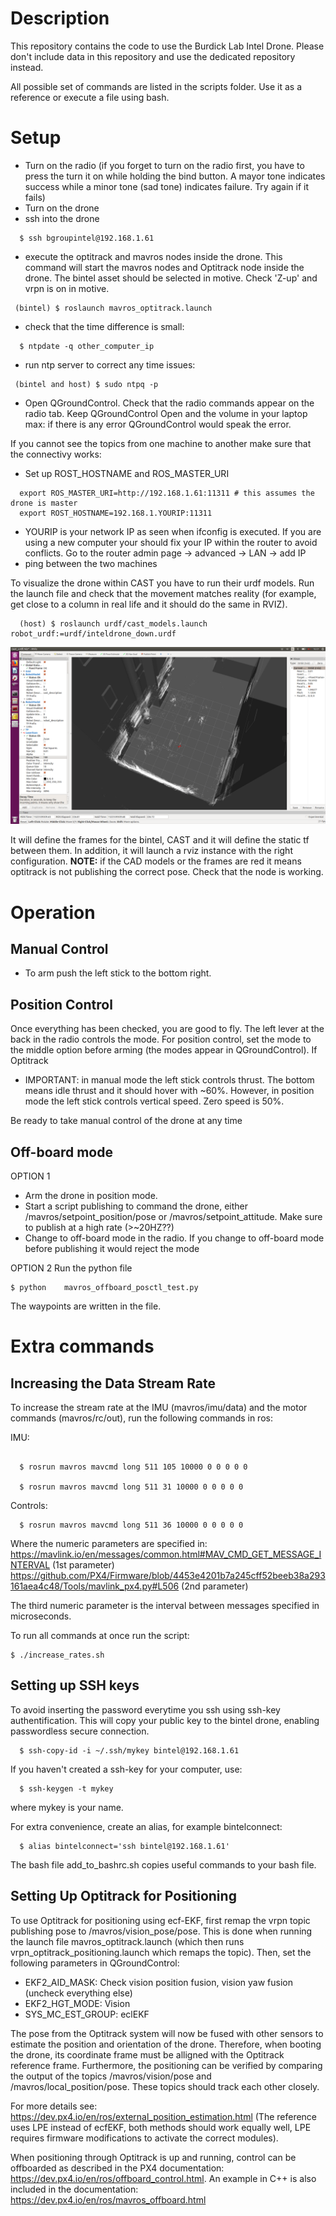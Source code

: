 # Description
This repository contains the code to use the Burdick Lab Intel Drone. Please don't include data in this repository and use the dedicated repository instead.

All possible set of commands are listed in the scripts folder. Use it as a reference or execute a file using bash.

# Setup
- Turn on the radio (if you forget to turn on the radio first, you have to press the turn it on while holding the bind button. A mayor tone indicates success while a minor tone (sad tone) indicates failure. Try again if it fails)
- Turn on the drone
- ssh into the drone
```console
  $ ssh bgroupintel@192.168.1.61
```
- execute the optitrack and mavros nodes inside the drone. This command will start the mavros nodes and Optitrack node inside the drone. The bintel asset should be selected in motive. Check 'Z-up' and vrpn is on in motive.
```console
 (bintel) $ roslaunch mavros_optitrack.launch
```
- check that the time difference is small:
```console
  $ ntpdate -q other_computer_ip
```
- run ntp server to correct any time issues:
```console
 (bintel and host) $ sudo ntpq -p
```
- Open QGroundControl. Check that the radio commands appear on the radio tab. Keep QGroundControl Open and the volume in your laptop max: if there is any error QGroundControl would speak the error. 


If you cannot see the topics from one machine to another make sure that the connectivy works:
- Set up ROST_HOSTNAME and ROS_MASTER_URI
```console
  export ROS_MASTER_URI=http://192.168.1.61:11311 # this assumes the drone is master
  export ROST_HOSTNAME=192.168.1.YOURIP:11311 
```
- YOURIP is your network IP as seen when ifconfig is executed. If you are using a new computer your should fix your IP within the router to avoid conflicts. Go to the router admin page -> advanced -> LAN -> add IP
- ping between the two machines

To visualize the drone within CAST you have to run their urdf models. Run the launch file and check that the movement matches reality (for example, get close to a column in real life and it should do the same in RVIZ).
```console
  (host) $ roslaunch urdf/cast_models.launch robot_urdf:=urdf/inteldrone_down.urdf
```
![](urdf/urdf_screen.png)


It will define the frames for the bintel, CAST and it will define the static tf between them. In addition, it will launch a rviz instance with the right configuration. 
**NOTE:** if the CAD models or the frames are red it means optitrack is not publishing the correct pose. Check that the node is working.


# Operation

## Manual Control

+ To arm push the left stick to the bottom right. 

## Position Control

Once everything has been checked, you are good to fly. The left lever at the back in the radio controls the mode. For position control, set the mode to the middle option before arming (the modes appear in QGroundControl). If Optitrack 

+ IMPORTANT: in manual mode the left stick controls thrust. The bottom means idle thrust and it should hover with ~60%. However, in position mode the left stick controls vertical speed. Zero speed is 50%.

Be ready to take manual control of the drone at any time

## Off-board mode

OPTION 1
+ Arm the drone in position mode. 
+ Start a script publishing to command the drone, either /mavros/setpoint_position/pose or /mavros/setpoint_attitude. Make sure to publish at a high rate (>~20HZ??)
+ Change to off-board mode in the radio. If you change to off-board mode before publishing it would reject the mode

OPTION 2
Run the python file
```console
$ python  	mavros_offboard_posctl_test.py
```
The waypoints are written in the file.


# Extra commands
## Increasing the Data Stream Rate
To increase the stream rate at the IMU (mavros/imu/data) and the motor commands (mavros/rc/out), run the following commands in ros:



IMU:
```console

  $ rosrun mavros mavcmd long 511 105 10000 0 0 0 0 0

  $ rosrun mavros mavcmd long 511 31 10000 0 0 0 0 0
```

Controls:
```console
  $ rosrun mavros mavcmd long 511 36 10000 0 0 0 0 0
```

Where the numeric parameters are specified in:
  https://mavlink.io/en/messages/common.html#MAV_CMD_GET_MESSAGE_INTERVAL (1st parameter)
  https://github.com/PX4/Firmware/blob/4453e4201b7a245cff52beeb38a293161aea4c48/Tools/mavlink_px4.py#L506 (2nd parameter)
  
The third numeric parameter is the interval between messages specified in microseconds. 

To run all commands at once run the script:
```console
$ ./increase_rates.sh
```


## Setting up SSH keys

To avoid inserting the password everytime you ssh using ssh-key authentification. This will copy your public key to the bintel drone, enabling passwordless secure connection.

```console
  $ ssh-copy-id -i ~/.ssh/mykey bintel@192.168.1.61
```
If you haven't created a ssh-key for your computer, use:

```console
  $ ssh-keygen -t mykey
```
where mykey is your name.

For extra convenience, create an alias, for example bintelconnect:
```console
  $ alias bintelconnect='ssh bintel@192.168.1.61'
```
The bash file add_to_bashrc.sh copies useful commands to your bash file.

## Setting Up Optitrack for Positioning
To use Optitrack for positioning using ecf-EKF, first remap the vrpn topic publishing pose to /mavros/vision_pose/pose. This is done when running the launch file mavros_optitrack.launch (which then runs vrpn_optitrack_positioning.launch which remaps the topic). Then, set the following parameters in QGroundControl:
- EKF2_AID_MASK: Check vision position fusion, vision yaw fusion (uncheck everything else)
- EKF2_HGT_MODE: Vision
- SYS_MC_EST_GROUP: eclEKF

The pose from the Optitrack system will now be fused with other sensors to estimate the position and orientation of the drone. Therefore, when booting the drone, its coordinate frame must be alligned with the Optitrack reference frame. Furthermore, the positioning can be verified by comparing the output of the topics /mavros/vision/pose and /mavros/local_position/pose. These topics should track each other closely. 

For more details see: https://dev.px4.io/en/ros/external_position_estimation.html (The reference uses LPE instead of ecfEKF, both methods should work equally well, LPE requires firmware modifications to activate the correct modules). 

When positioning through Optitrack is up and running, control can be offboarded as described in the PX4 documentation: https://dev.px4.io/en/ros/offboard_control.html. An example in C++ is also included in the documentation: https://dev.px4.io/en/ros/mavros_offboard.html
